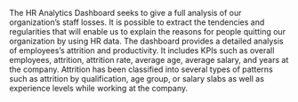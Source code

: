 The HR Analytics Dashboard seeks to give a full analysis of our organization’s staff losses. It is possible to extract the tendencies and regularities that will enable us to explain the reasons for people quitting our organization by using HR data.
The dashboard provides a detailed analysis of
 employees’s attrition and productivity. It includes KPIs
 such as overall employees, attrition, attrition rate,
 average age, average salary, and years at the
 company. Attrition has been classified into several
 types of patterns such as attrition by qualification, age
 group, or salary slabs as well as experience levels
 while working at the company.

